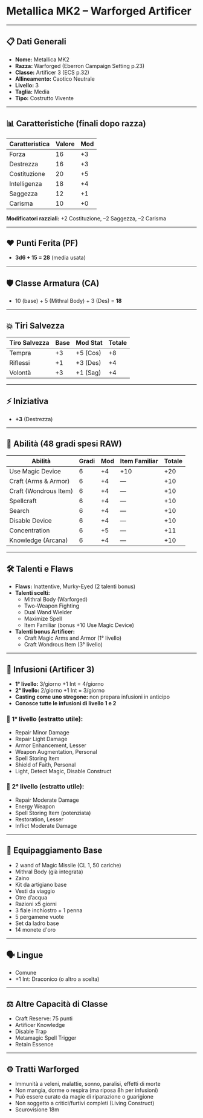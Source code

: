# Metallica MK2 – Warforged Artificer 

---

## 📋 Dati Generali
- **Nome:** Metallica MK2  
- **Razza:** Warforged (Eberron Campaign Setting p.23)  
- **Classe:** Artificer 3 (ECS p.32)  
- **Allineamento:** Caotico Neutrale  
- **Livello:** 3  
- **Taglia:** Media  
- **Tipo:** Costrutto Vivente  

---

## 📊 Caratteristiche (finali dopo razza)
| Caratteristica | Valore | Mod |
|----------------|--------|-----|
| Forza          | 16     | +3  |
| Destrezza      | 16     | +3  |
| Costituzione   | 20     | +5  |
| Intelligenza   | 18     | +4  |
| Saggezza       | 12     | +1  |
| Carisma        | 10     | +0  |

**Modificatori razziali:** +2 Costituzione, –2 Saggezza, –2 Carisma

---

## ❤️ Punti Ferita (PF)
- **3d6 + 15 = 28** (media usata)

---

## 🛡️ Classe Armatura (CA)
- 10 (base) + 5 (Mithral Body) + 3 (Des) = **18**

---

## 💥 Tiri Salvezza
| Tiro Salvezza | Base | Mod Stat | Totale |
|---------------|------|----------|--------|
| Tempra        | +3   | +5 (Cos) | +8     |
| Riflessi      | +1   | +3 (Des) | +4     |
| Volontà       | +3   | +1 (Sag) | +4     |

---

## ⚡ Iniziativa
- **+3** (Destrezza)

---

## 🎯 Abilità (48 gradi spesi RAW)
| Abilità               | Gradi | Mod | Item Familiar | Totale |
|------------------------|-------|-----|---------------|--------|
| Use Magic Device       | 6     | +4  | +10           | +20    |
| Craft (Arms & Armor)   | 6     | +4  | —             | +10    |
| Craft (Wondrous Item)  | 6     | +4  | —             | +10    |
| Spellcraft             | 6     | +4  | —             | +10    |
| Search                 | 6     | +4  | —             | +10    |
| Disable Device         | 6     | +4  | —             | +10    |
| Concentration          | 6     | +5  | —             | +11    |
| Knowledge (Arcana)     | 6     | +4  | —             | +10    |

---

## 🛠️ Talenti e Flaws
- **Flaws:** Inattentive, Murky-Eyed (2 talenti bonus)
- **Talenti scelti:**
  - Mithral Body (Warforged)
  - Two-Weapon Fighting
  - Dual Wand Wielder
  - Maximize Spell
  - Item Familiar (bonus +10 Use Magic Device)
- **Talenti bonus Artificer:**
  - Craft Magic Arms and Armor (1° livello)
  - Craft Wondrous Item (3° livello)

---

## 🧪 Infusioni (Artificer 3)
- **1° livello:** 3/giorno +1 Int = 4/giorno  
- **2° livello:** 2/giorno +1 Int = 3/giorno  
- **Casting come uno stregone:** non prepara infusioni in anticipo  
- **Conosce tutte le infusioni di livello 1 e 2**

### 📜 1° livello (estratto utile):
- Repair Minor Damage
- Repair Light Damage
- Armor Enhancement, Lesser
- Weapon Augmentation, Personal
- Spell Storing Item
- Shield of Faith, Personal
- Light, Detect Magic, Disable Construct

### 📜 2° livello (estratto utile):
- Repair Moderate Damage
- Energy Weapon
- Spell Storing Item (potenziata)
- Restoration, Lesser
- Inflict Moderate Damage

---

## 🎒 Equipaggiamento Base
- 2 wand of Magic Missile (CL 1, 50 cariche)
- Mithral Body (già integrata)
- Zaino
- Kit da artigiano base
- Vesti da viaggio
- Otre d’acqua
- Razioni x5 giorni
- 3 fiale inchiostro + 1 penna
- 5 pergamene vuote
- Set da ladro base
- 14 monete d'oro

---

## 🗣️ Lingue
- Comune
- +1 Int: Draconico (o altro a scelta)

---

## ⚖️ Altre Capacità di Classe
- Craft Reserve: 75 punti
- Artificer Knowledge
- Disable Trap
- Metamagic Spell Trigger
- Retain Essence

---

## ⚙️ Tratti Warforged
- Immunità a veleni, malattie, sonno, paralisi, effetti di morte
- Non mangia, dorme o respira (ma riposa 8h per infusioni)
- Può essere curato da magie di riparazione o guarigione
- Non soggetto a critici/furtivi completi (Living Construct)
- Scurovisione 18m